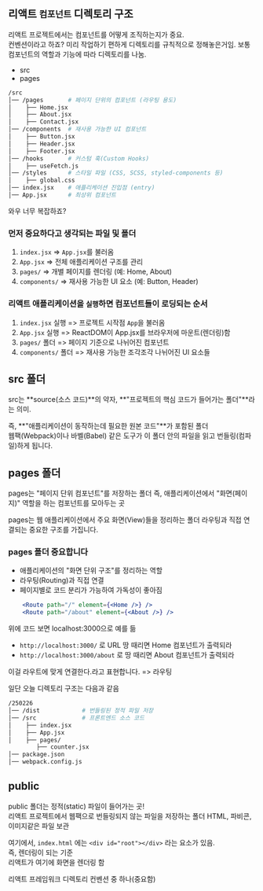 ## 리액트 `컴포넌트` 디렉토리 구조

리액트 프로젝트에서는 컴포넌트를 어떻게 조직하는지가 중요.  
컨벤션이라고 하죠? 미리 작업하기 편하게 디렉토리를 규칙적으로 정해놓은거임.
보통 컴포넌트의 역할과 기능에 따라 디렉토리를 나눔.

- src
- pages

```bash
/src
│── /pages       # 페이지 단위의 컴포넌트 (라우팅 용도)
│    ├── Home.jsx
│    ├── About.jsx
│    ├── Contact.jsx
│── /components  # 재사용 가능한 UI 컴포넌트
│    ├── Button.jsx
│    ├── Header.jsx
│    ├── Footer.jsx
│── /hooks       # 커스텀 훅(Custom Hooks)
│    ├── useFetch.js
│── /styles      # 스타일 파일 (CSS, SCSS, styled-components 등)
│    ├── global.css
│── index.jsx    # 애플리케이션 진입점 (entry)
│── App.jsx      # 최상위 컴포넌트
```

와우 너무 복잡하죠?  

### 먼저 중요하다고 생각되는 파일 및 폴더

1. `index.jsx` => `App.jsx`를 불러옴
2. `App.jsx` => 전체 애플리케이션 구조를 관리
3. `pages/` => 개별 페이지를 렌더링 (예: Home, About)
4. `components/` => 재사용 가능한 UI 요소 (예: Button, Header)

### 리액트 애플리케이션을 `실행`하면 컴포넌트들이 로딩되는 순서

1. `index.jsx` 실행 => 프로젝트 시작점 `App`을 불러옴
2. `App.jsx` 실행 => ReactDOM이 App.jsx를 브라우저에 마운트(렌더링)함
3. `pages/` 폴더 => 페이지 기준으로 나뉘어진 컴포넌트
4. `components/` 폴더 => 재사용 가능한 조각조각 나뉘어진 UI 요소들

## src 폴더

src는 **source(소스 코드)**의 약자,
**"프로젝트의 핵심 코드가 들어가는 폴더"**라는 의미.

즉, **"애플리케이션이 동작하는데 필요한 원본 코드"**가 포함된 폴더  
웹팩(Webpack)이나 바벨(Babel) 같은 도구가 이 폴더 안의 파일을 읽고 번들링(컴파일)하게 됩니다.  

## pages 폴더

pages는 "페이지 단위 컴포넌트"를 저장하는 폴더
즉, 애플리케이션에서 "화면(페이지)" 역할을 하는 컴포넌트를 모아두는 곳

pages는 웹 애플리케이션에서 주요 화면(View)들을 정리하는 폴더
라우팅과 직접 연결되는 중요한 구조를 가집니다.

### pages 폴더 중요합니다

- 애플리케이션의 "화면 단위 구조"를 정리하는 역할
- 라우팅(Routing)과 직접 연결
- 페이지별로 코드 분리가 가능하여 가독성이 좋아짐

```jsx
    <Route path="/" element={<Home />} />
    <Route path="/about" element={<About />} />
```

위에 코드 보면 localhost:3000으로 예를 듦

- `http://localhost:3000/` 로 URL 땅 때리면 Home 컴포넌트가 출력되라
- `http://localhost:3000/about` 로 땅 때리면 About 컴포넌트가 출력되라

이걸 라우트에 맞게 연결한다.라고 표현합니다. => 라우팅

일단 오늘 디렉토리 구조는 다음과 같음

```bash
/250226
│── /dist            # 번들링된 정적 파일 저장
│── /src             # 프론트엔드 소스 코드
│    ├── index.jsx
│    ├── App.jsx
│    ├── pages/
        ├── counter.jsx
│── package.json
│── webpack.config.js
```

## public

public 폴더는 정적(static) 파일이 들어가는 곳!  
리액트 프로젝트에서 웹팩으로 번들링되지 않는 파일을 저장하는 폴더
HTML, 파비콘, 이미지같은 파일 보관

여기에서, `index.html` 에는 `<div id="root"></div>` 라는 요소가 있음.  
즉, 렌더링이 되는 기준  
리액트가 여기에 화면을 렌더링 함

리액트 프레임워크 디렉토리 컨벤션 중 하나(중요함)
